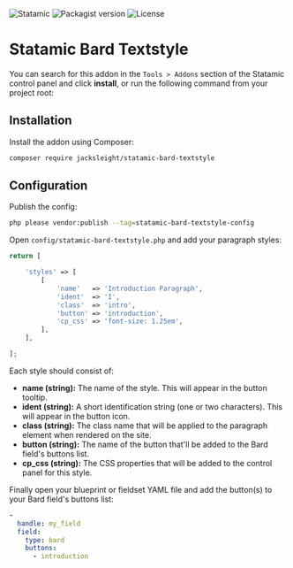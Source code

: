 <!-- statamic:hide -->

![Statamic](https://flat.badgen.net/badge/Statamic/3.1.14+/FF269E)
![Packagist version](https://flat.badgen.net/packagist/v/jacksleight/statamic-bard-textstyle)
![License](https://flat.badgen.net/github/license/jacksleight/statamic-bard-textstyle)

# Statamic Bard Textstyle 

<!-- /statamic:hide -->

You can search for this addon in the `Tools > Addons` section of the Statamic control panel and click **install**, or run the following command from your project root:

## Installation

Install the addon using Composer:

```bash
composer require jacksleight/statamic-bard-textstyle
```

## Configuration

Publish the config:

```bash
php please vendor:publish --tag=statamic-bard-textstyle-config
```

Open `config/statamic-bard-textstyle.php` and add your paragraph styles:


```php
return [

    'styles' => [
        [
            'name'   => 'Introduction Paragraph',
            'ident'  => 'I',
            'class'  => 'intro',
            'button' => 'introduction',
            'cp_css' => 'font-size: 1.25em',
        ],
    ],

];
```

Each style should consist of:

* **name (string):** The name of the style. This will appear in the button tooltip.
* **ident (string):** A short identification string (one or two characters). This will appear in the button icon.
* **class (string):** The class name that will be applied to the paragraph element when rendered on the site.
* **button (string):** The name of the button that'll be added to the Bard field's buttons list.
* **cp_css (string):** The CSS properties that will be added to the control panel for this style.

Finally open your blueprint or fieldset YAML file and add the button(s) to your Bard field's buttons list: 

```yaml
-
  handle: my_field
  field:
    type: bard
    buttons:
      - introduction
```

